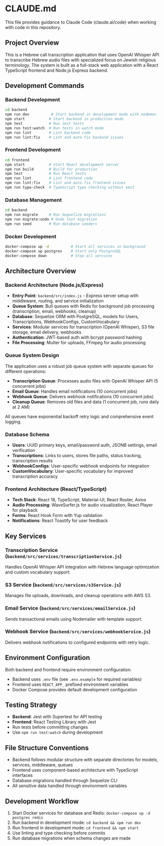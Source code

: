 # CLAUDE.md

This file provides guidance to Claude Code (claude.ai/code) when working with code in this repository.

## Project Overview

This is a Hebrew call transcription application that uses OpenAI Whisper API to transcribe Hebrew audio files with specialized focus on Jewish religious terminology. The system is built as a full-stack web application with a React TypeScript frontend and Node.js Express backend.

## Development Commands

### Backend Development
```bash
cd backend
npm run dev          # Start backend in development mode with nodemon
npm start           # Start backend in production mode
npm test            # Run Jest tests
npm run test:watch  # Run tests in watch mode
npm run lint        # Lint backend code
npm run lint:fix    # Lint and auto-fix backend issues
```

### Frontend Development
```bash
cd frontend
npm start           # Start React development server
npm run build       # Build for production
npm test            # Run React tests
npm run lint        # Lint frontend code
npm run lint:fix    # Lint and auto-fix frontend issues
npm run type-check  # TypeScript type checking without emit
```

### Database Management
```bash
cd backend
npm run migrate     # Run Sequelize migrations
npm run migrate:undo # Undo last migration
npm run seed        # Run database seeders
```

### Docker Development
```bash
docker-compose up -d          # Start all services in background
docker-compose up postgres    # Start only PostgreSQL
docker-compose down           # Stop all services
```

## Architecture Overview

### Backend Architecture (Node.js/Express)
- **Entry Point**: `backend/src/index.js` - Express server setup with middleware, routing, and service initialization
- **Queue System**: Bull queues with Redis for background job processing (transcription, email, webhooks, cleanup)
- **Database**: Sequelize ORM with PostgreSQL, models for Users, Transcriptions, WebhookConfigs, CustomVocabulary
- **Services**: Modular services for transcription (OpenAI Whisper), S3 file storage, email delivery, webhooks
- **Authentication**: JWT-based auth with bcrypt password hashing
- **File Processing**: Multer for uploads, FFmpeg for audio processing

### Queue System Design
The application uses a robust job queue system with separate queues for different operations:
- **Transcription Queue**: Processes audio files with OpenAI Whisper API (5 concurrent jobs)
- **Email Queue**: Handles email notifications (10 concurrent jobs)
- **Webhook Queue**: Delivers webhook notifications (10 concurrent jobs)  
- **Cleanup Queue**: Removes old files and data (1 concurrent job, runs daily at 2 AM)

All queues have exponential backoff retry logic and comprehensive event logging.

### Database Schema
- **Users**: UUID primary keys, email/password auth, JSONB settings, email verification
- **Transcriptions**: Links to users, stores file paths, status tracking, transcription results
- **WebhookConfigs**: User-specific webhook endpoints for integration
- **CustomVocabulary**: User-specific vocabulary for improved transcription accuracy

### Frontend Architecture (React/TypeScript)
- **Tech Stack**: React 18, TypeScript, Material-UI, React Router, Axios
- **Audio Processing**: WaveSurfer.js for audio visualization, React Player for playback
- **Forms**: React Hook Form with Yup validation
- **Notifications**: React Toastify for user feedback

## Key Services

### Transcription Service (`backend/src/services/transcriptionService.js`)
Handles OpenAI Whisper API integration with Hebrew language optimization and custom vocabulary support.

### S3 Service (`backend/src/services/s3Service.js`)
Manages file uploads, downloads, and cleanup operations with AWS S3.

### Email Service (`backend/src/services/emailService.js`)
Sends transactional emails using Nodemailer with template support.

### Webhook Service (`backend/src/services/webhookService.js`)
Delivers webhook notifications to configured endpoints with retry logic.

## Environment Configuration

Both backend and frontend require environment configuration:
- Backend uses `.env` file (see `.env.example` for required variables)
- Frontend uses `REACT_APP_` prefixed environment variables
- Docker Compose provides default development configuration

## Testing Strategy

- **Backend**: Jest with Supertest for API testing
- **Frontend**: React Testing Library with Jest
- Run tests before committing changes
- Use `npm run test:watch` during development

## File Structure Conventions

- Backend follows modular structure with separate directories for models, services, middleware, queues
- Frontend uses component-based architecture with TypeScript interfaces
- Database migrations handled through Sequelize CLI
- All sensitive data handled through environment variables

## Development Workflow

1. Start Docker services for database and Redis: `docker-compose up -d postgres redis`
2. Run backend in development mode: `cd backend && npm run dev`
3. Run frontend in development mode: `cd frontend && npm start`
4. Use linting and type checking before commits
5. Run database migrations when schema changes are made